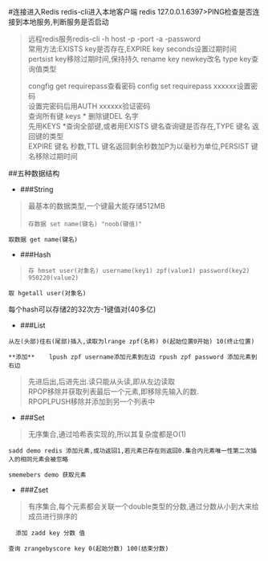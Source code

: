#连接进入Redis
    redis-cli进入本地客户端
    redis 127.0.0.1.6397>PING检查是否连接到本地服务,判断服务是否启动
> 远程redis服务redis-cli -h host -p -port -a -password    
> 常用方法:EXISTS key是否存在,EXPIRE key seconds设置过期时间</br>
> pertsist key移除过期时间,保持持久 rename key newkey改名 type key查询值类型
> 
> congfig get requirepass查看密码 config set requirepass xxxxxx设置密码<br>
> 设置完密码后用AUTH xxxxxx验证密码<br>
> 查询所有键 keys * 删除键DEL 名字<br>
> 先用KEYS *查询全部键,或者用EXISTS 键名查询键是否存在,TYPE 键名 返回键的类型<br> 
> EXPIRE 键名 秒数,TTL 键名返回剩余秒数加P为以毫秒为单位,PERSIST 键名移除过期时间

##五种数据结构
+ ###String 
>最基本的数据类型,一个键最大能存储512MB<br>      
``
存数据 set name(键名) "noob(键值)"
``
>
``
取数据 get name(键名)
``   
+ ###Hash
>``
存 hmset user(对象名) username(key1) zpf(value1) password(key2) 950220(value2)
``
>
``
取 hgetall user(对象名)
``
>
每个hash可以存储2的32次方-1键值对(40多亿)

+ ###List
>
``从左(头部)往右(尾部)插入,读取为lrange zpf(名称) 0(起始位置0开始) 10(终止位置)
``
> 
``
 **添加**    lpush zpf username添加元素到左边 rpush zpf password 添加元素到右边
 ``
> 
> 先进后出,后进先出.读只能从头读,即从左边读取<br>
> RPOP移除并获取列表最后一个元素,即移除先输入的数.<br>
> RPOPLPUSH移除并添加到另一个列表中
+ ###Set
>无序集合,通过哈希表实现的,所以其复杂度都是O(1)
>
``sadd demo redis 添加元素,成功返回1,若元素已存在则返回0.集合内元素唯一性第二次插入的相同元素会被忽略
``
>
``smemebers demo 获取元素    
``

+ ###Zset
>有序集合,每个元素都会关联一个double类型的分数,通过分数从小到大来给成员进行排序的
>
``  
添加 zadd key 分数 值
``
>
``查询 zrangebyscore key 0(起始分数) 100(结束分数)
``
